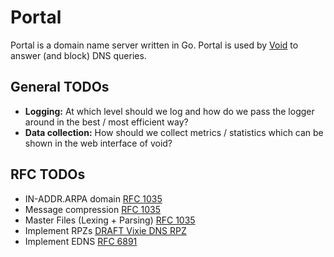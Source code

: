 # Portal

Portal is a domain name server written in Go. Portal is used by [Void](https://github.com/go-void/void) to answer (and
block) DNS queries.

## General TODOs

-   **Logging:** At which level should we log and how do we pass the logger around in the best / most efficient way?
-   **Data collection:** How should we collect metrics / statistics which can be shown in the web interface of void?

## RFC TODOs

-   IN-ADDR.ARPA domain [RFC 1035](https://datatracker.ietf.org/doc/html/rfc1035#section-3.5)
-   Message compression [RFC 1035](https://datatracker.ietf.org/doc/html/rfc1035#section-4.1.4)
-   Master Files (Lexing + Parsing) [RFC 1035](https://datatracker.ietf.org/doc/html/rfc1035#section-5)
-   Implement RPZs [DRAFT Vixie DNS RPZ](https://datatracker.ietf.org/doc/html/draft-vixie-dns-rpz-00)
-   Implement EDNS [RFC 6891](https://datatracker.ietf.org/doc/html/rfc6891)

